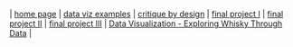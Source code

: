 | [home page](https://helenyuxuan.github.io/Helen-Zhang-portfolio/critique-by-design) | [data viz examples](dataviz-examples.md) | [critique by design](critique-by-design.md) | [final project I](final-project-part-one) | [final project II](final-project-part-two) | [final project III](final-project-part-three) | [Data Visualization - Exploring Whisky Through Data](dataviz-examples-Whiskey.md) |

